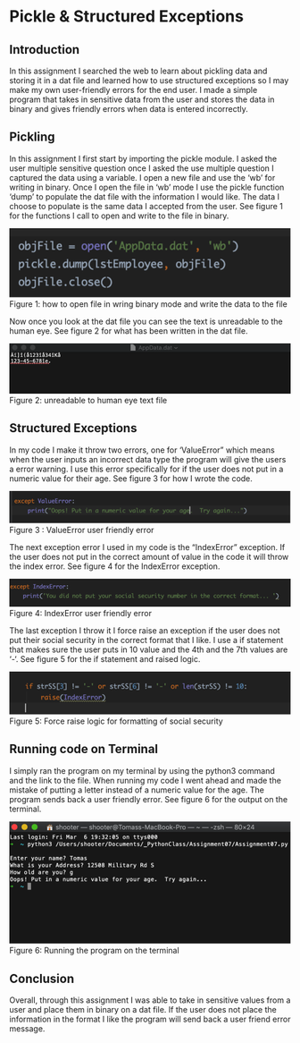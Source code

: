 # Pickle & Structured Exceptions

## Introduction

In this assignment I searched the web to learn about pickling data and storing it in a dat file and learned how to use structured exceptions so I may make my own user-friendly errors for the end user.  I made a simple program that takes in sensitive data from the user and stores the data in binary and gives friendly errors when data is entered incorrectly.

## Pickling 

In this assignment I first start by importing the pickle module. I asked the user multiple sensitive question once I asked the use multiple  question I captured the data using a variable. I open a new file and use the ‘wb’ for writing in binary. Once I open the file in ‘wb’ mode I use the pickle function ‘dump’ to populate the dat file with the information I would like. The data I choose to populate is the same data I accepted from the user. See figure 1 for the functions I call to open and write to the file in binary. 

![](doc/Figure1.png)
Figure 1: how to open file in wring binary mode and write the data to the file

Now once you look at the dat file you can see the text is unreadable to the human eye. See figure 2 for what has been written in the dat file. 

![](doc/Figure2.png)
Figure 2: unreadable to human eye text file 

## Structured Exceptions 
In my code I make it throw two errors, one for ‘ValueError” which means when the user inputs an incorrect data type the program will give the users a error warning. I use this error specifically for if the user does not put in a numeric value for their age. See figure 3 for how I wrote the code. 

![](doc/Figure3.png)
Figure 3 : ValueError user friendly error

The next exception error I used in my code is the “IndexError” exception. If the user does not put in the correct amount of value in the code it will throw the index error. See figure 4 for the IndexError exception. 

![](doc/Figure4.png)
Figure 4: IndexError user friendly error

The last exception I throw it I force raise an exception if the user does not put their social security in the correct format that I like. I use a if statement that makes sure the user puts in 10 value and the 4th and the 7th values are ‘-‘. See figure 5 for the if statement and raised logic.

![](doc/Figure5.png)
Figure 5: Force raise logic for formatting of social security 

## Running code on Terminal 
I simply ran the program on my terminal by using the python3 command and the link to the file. When running my code I went ahead and made the mistake of putting a letter instead of a numeric value for the age. The program sends back a user friendly error. See figure 6 for the output on the terminal. 

![](doc/Figure6.png)
Figure 6: Running the program on the terminal

## Conclusion
Overall, through this assignment I was able to take in sensitive values from a user and place them in binary on a dat file. If the user does not place the information in the format I like the program will send back a user friend error message.



